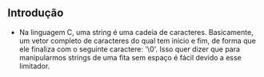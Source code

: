 ## Introdução

- Na linguagem C, uma string é uma cadeia de caracteres. Basicamente, um vetor completo de caracteres do qual tem início e fim, de forma que ele finaliza com o seguinte caractere: '\0'. Isso quer dizer que para manipularmos strings de uma fita sem espaço é fácil devido a esse limitador.


